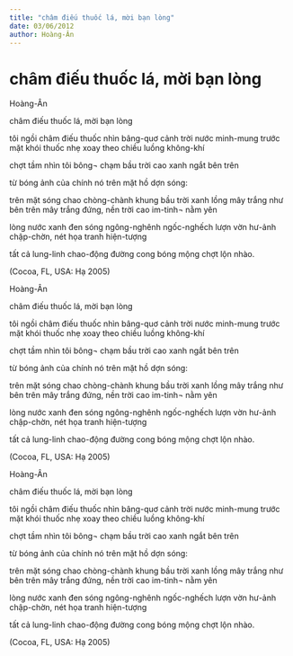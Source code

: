 ```yaml
---
title: "châm điếu thuốc lá, mời bạn lòng"
date: 03/06/2012
author: Hoàng-Ân
---
```


# châm điếu thuốc lá, mời bạn lòng

Hoàng-Ân


châm điếu thuốc lá, mời bạn lòng

tôi ngồi châm điếu thuốc
nhìn bâng-quơ
cảnh trời nước minh-mung
trước mặt
khói thuốc nhẹ xoay theo chiều
luồng không-khí

chợt tầm nhìn tôi bông¬ chạm
bầu trời cao
xanh ngắt
bên trên

từ bóng ảnh của chính nó
trên mặt hồ dợn sóng:

trên mặt sóng
chao chòng-chành
khung bầu trời
xanh lồng mây trắng
như bên trên
mây trắng đứng,
nền trời cao im-tinh¬
nằm yên

lòng nước xanh đen
sóng ngông-nghênh
ngốc-nghếch lượn vờn
hư-ảnh
chập-chờn,
nét họa tranh hiện-tượng

tất cả
lung-linh
chao-động
đường cong
bóng mộng chợt
lộn nhào.

(Cocoa, FL, USA: Hạ 2005)

Hoàng-Ân


châm điếu thuốc lá, mời bạn lòng

tôi ngồi châm điếu thuốc
nhìn bâng-quơ
cảnh trời nước minh-mung
trước mặt
khói thuốc nhẹ xoay theo chiều
luồng không-khí

chợt tầm nhìn tôi bông¬ chạm
bầu trời cao
xanh ngắt
bên trên

từ bóng ảnh của chính nó
trên mặt hồ dợn sóng:

trên mặt sóng
chao chòng-chành
khung bầu trời
xanh lồng mây trắng
như bên trên
mây trắng đứng,
nền trời cao im-tinh¬
nằm yên

lòng nước xanh đen
sóng ngông-nghênh
ngốc-nghếch lượn vờn
hư-ảnh
chập-chờn,
nét họa tranh hiện-tượng

tất cả
lung-linh
chao-động
đường cong
bóng mộng chợt
lộn nhào.

(Cocoa, FL, USA: Hạ 2005)

Hoàng-Ân


châm điếu thuốc lá, mời bạn lòng

tôi ngồi châm điếu thuốc
nhìn bâng-quơ
cảnh trời nước minh-mung
trước mặt
khói thuốc nhẹ xoay theo chiều
luồng không-khí

chợt tầm nhìn tôi bông¬ chạm
bầu trời cao
xanh ngắt
bên trên

từ bóng ảnh của chính nó
trên mặt hồ dợn sóng:

trên mặt sóng
chao chòng-chành
khung bầu trời
xanh lồng mây trắng
như bên trên
mây trắng đứng,
nền trời cao im-tinh¬
nằm yên

lòng nước xanh đen
sóng ngông-nghênh
ngốc-nghếch lượn vờn
hư-ảnh
chập-chờn,
nét họa tranh hiện-tượng

tất cả
lung-linh
chao-động
đường cong
bóng mộng chợt
lộn nhào.

(Cocoa, FL, USA: Hạ 2005)
